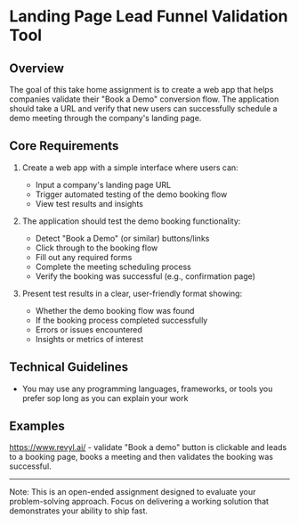 # Landing Page Lead Funnel Validation Tool

## Overview
The goal of this take home assignment is to create a web app that helps companies validate their "Book a Demo" conversion flow. The application should take a URL and verify that new users can successfully schedule a demo meeting through the company's landing page.

## Core Requirements
1. Create a web app with a simple interface where users can:
   - Input a company's landing page URL
   - Trigger automated testing of the demo booking flow
   - View test results and insights

2. The application should test the demo booking functionality:
   - Detect "Book a Demo" (or similar) buttons/links
   - Click through to the booking flow
   - Fill out any required forms
   - Complete the meeting scheduling process
   - Verify the booking was successful (e.g., confirmation page)

3. Present test results in a clear, user-friendly format showing:
   - Whether the demo booking flow was found
   - If the booking process completed successfully
   - Errors or issues encountered
   - Insights or metrics of interest

## Technical Guidelines
- You may use any programming languages, frameworks, or tools you prefer sop long as you can explain your work

## Examples
https://www.revyl.ai/ - validate "Book a demo" button is clickable and leads to a booking page, books a meeting and then validates the booking was successful.

---
Note: This is an open-ended assignment designed to evaluate your problem-solving approach. Focus on delivering a working solution that demonstrates your ability to ship fast.

